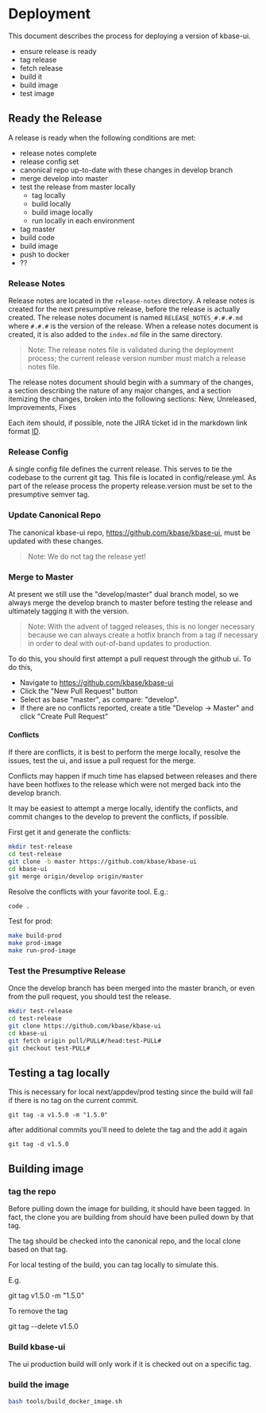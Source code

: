 # Deployment

This document describes the process for deploying a version of kbase-ui.

- ensure release is ready
- tag release
- fetch release
- build it
- build image
- test image

## Ready the Release

A release is ready when the following conditions are met:

- release notes complete
- release config set
- canonical repo up-to-date with these changes in develop branch
- merge develop into master
- test the release from master locally
    - tag locally
    - build locally
    - build image locally
    - run locally in each environment
- tag master
- build code
- build image
- push to docker
- ??

### Release Notes

Release notes are located in the ```release-notes``` directory. A release notes is created for the next presumptive release, before the release is actually created. The release notes document is named ```RELEASE_NOTES_#.#.#.md``` where ```#.#.#``` is the version of the release. When a release notes document is created, it is also added to the ```index.md``` file in the same directory.

> Note: The release notes file is validated during the deployment process; the current release version number must match a release notes file.

The release notes document should begin with a summary of the changes, a section describing the nature of any major changes, and a section itemizing the changes, broken into the following sections: New, Unreleased, Improvements, Fixes

Each item should, if possible, note the JIRA ticket id in the markdown link format [ID](url).

### Release Config

A single config file defines the current release. This serves to tie the codebase to the current git tag. This file is located in config/release.yml. As part of the release process the property release.version must be set to the presumptive semver tag.

### Update Canonical Repo

The canonical kbase-ui repo, https://github.com/kbase/kbase-ui, must be updated with these changes.

> Note: We do not tag the release yet!

### Merge to Master

At present we still use the "develop/master" dual branch model, so we always merge the develop branch to master before testing the release and ultimately tagging it with the version.

> Note: With the advent of tagged releases, this is no longer necessary because we can always create a hotfix branch from a tag if necessary in order to deal with out-of-band updates to production.

To do this, you should first attempt a pull request through the github ui. To do this, 

- Navigate to https://github.com/kbase/kbase-ui
- Click the "New Pull Request" button
- Select as base "master", as compare: "develop".
- If there are no conflicts reported, create a title "Develop -> Master" and click "Create Pull Request"

#### Conflicts

If there are conflicts, it is best to perform the merge locally, resolve the issues, test the ui, and issue a pull request for the merge.

Conflicts may happen if much time has elapsed between releases and there have been hotfixes to the release which were not merged back into the develop branch.

It may be easiest to attempt a merge locally, identify the conflicts, and commit changes to the develop to prevent the conflicts, if possible.

First get it and generate the conflicts:

```bash
mkdir test-release
cd test-release
git clone -b master https://github.com/kbase/kbase-ui
cd kbase-ui
git merge origin/develop origin/master
```

Resolve the conflicts with your favorite tool. E.g.:

```bash
code .
```

Test for prod:

```bash
make build-prod
make prod-image
make run-prod-image
```

### Test the Presumptive Release

Once the develop branch has been merged into the master branch, or even from the pull request, you should test the release.

```bash
mkdir test-release
cd test-release
git clone https://github.com/kbase/kbase-ui
cd kbase-ui
git fetch origin pull/PULL#/head:test-PULL#
git checkout test-PULL#
```




## Testing a tag locally

This is necessary for local next/appdev/prod testing since the build will fail if there is no tag on the current commit.

```
git tag -a v1.5.0 -m "1.5.0"
```

after additional commits you'll need to delete the tag and the add it again

```
git tag -d v1.5.0
```




## Building image

### tag the repo

Before pulling down the image for building, it should have been tagged. In fact, the clone you are building from should have been pulled down by that tag.

The tag should be checked into the canonical repo, and the local clone based on that tag.

For local testing of the build, you can tag locally to simulate this.

E.g. 

git tag v1.5.0 -m "1.5.0"

To remove the tag

git tag --delete v1.5.0

### Build kbase-ui

The ui production build will only work if it is checked out on a specific tag.

### build the image

```bash
bash tools/build_docker_image.sh
```
